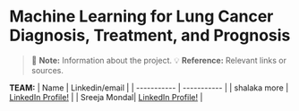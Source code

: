 # Machine Learning for Lung Cancer Diagnosis, Treatment, and Prognosis

> :memo: **Note:** Information about the project.
> :bulb: **Reference:** Relevant links or sources.

**TEAM:**
| Name      | Linkedin/email |
| ----------- | ----------- |
| shalaka more | <a href="https://www.linkedin.com/in/shalaka-more-03277913b/" target="_blank">	LinkedIn Profile!</a>  |
| Sreeja Mondal|  <a href="https://www.markdownguide.org" target="_blank">	LinkedIn Profile!</a> |
